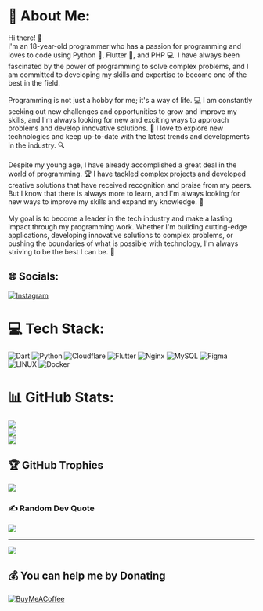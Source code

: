 # 💫 About Me:
Hi  there! 👋<br>I'm an 18-year-old programmer who has a passion for programming and loves to code using Python 🐍, Flutter 🦋, and PHP 💻. I have always been fascinated by the power of programming to solve complex problems, and I am committed to developing my skills and expertise to become one of the best in the field.<br><br>Programming is not just a hobby for me; it's a way of life. 💻 I am constantly seeking out new challenges and opportunities to grow and improve my skills, and I'm always looking for new and exciting ways to approach problems and develop innovative solutions. 🤔 I love to explore new technologies and keep up-to-date with the latest trends and developments in the industry. 🔍<br><br>Despite my young age, I have already accomplished a great deal in the world of programming. 🏆 I have tackled complex projects and developed creative solutions that have received recognition and praise from my peers. But I know that there is always more to learn, and I'm always looking for new ways to improve my skills and expand my knowledge. 🧠<br><br>My goal is to become a leader in the tech industry and make a lasting impact through my programming work. Whether I'm building cutting-edge applications, developing innovative solutions to complex problems, or pushing the boundaries of what is possible with technology, I'm always striving to be the best I can be. 💪


## 🌐 Socials:
[![Instagram](https://img.shields.io/badge/Instagram-%23E4405F.svg?logo=Instagram&logoColor=white)](https://instagram.com/theres_man) 

# 💻 Tech Stack:
![Dart](https://img.shields.io/badge/dart-%230175C2.svg?style=flat&logo=dart&logoColor=white) ![Python](https://img.shields.io/badge/python-3670A0?style=flat&logo=python&logoColor=ffdd54)  ![Cloudflare](https://img.shields.io/badge/Cloudflare-F38020?style=flat&logo=Cloudflare&logoColor=white) ![Flutter](https://img.shields.io/badge/Flutter-%2302569B.svg?style=flat&logo=Flutter&logoColor=white) ![Nginx](https://img.shields.io/badge/nginx-%23009639.svg?style=flat&logo=nginx&logoColor=white) ![MySQL](https://img.shields.io/badge/mysql-%2300f.svg?style=flat&logo=mysql&logoColor=white)  ![Figma](https://img.shields.io/badge/figma-%23F24E1E.svg?style=flat&logo=figma&logoColor=white) ![LINUX](https://img.shields.io/badge/Linux-FCC624?style=flat&logo=linux&logoColor=black) ![Docker](https://img.shields.io/badge/docker-%230db7ed.svg?style=flat&logo=docker&logoColor=white)
# 📊 GitHub Stats:
![](https://github-readme-stats.vercel.app/api?username=SeyyedMohammadMahdiHosseini&theme=dark&hide_border=false&include_all_commits=true&count_private=true)<br/>
![](https://github-readme-streak-stats.herokuapp.com/?user=SeyyedMohammadMahdiHosseini&theme=dark&hide_border=false)<br/>
![](https://github-readme-stats.vercel.app/api/top-langs/?username=SeyyedMohammadMahdiHosseini&theme=dark&hide_border=false&include_all_commits=true&count_private=true&layout=compact)

## 🏆 GitHub Trophies
![](https://github-profile-trophy.vercel.app/?username=SeyyedMohammadMahdiHosseini&theme=radical&no-frame=false&no-bg=true&margin-w=4)

### ✍️ Random Dev Quote
![](https://quotes-github-readme.vercel.app/api?type=horizontal&theme=dark)

---
[![](https://visitcount.itsvg.in/api?id=SeyyedMohammadMahdiHosseini&icon=0&color=0)](https://visitcount.itsvg.in)

  ## 💰 You can help me by Donating
  [![BuyMeACoffee](https://img.shields.io/badge/Buy%20Me%20a%20Coffee-ffdd00?style=for-the-badge&logo=buy-me-a-coffee&logoColor=black)](https://buymeacoffee.com/BuyforHosseini) 

  
<!-- Proudly created with GPRM ( https://gprm.itsvg.in ) -->